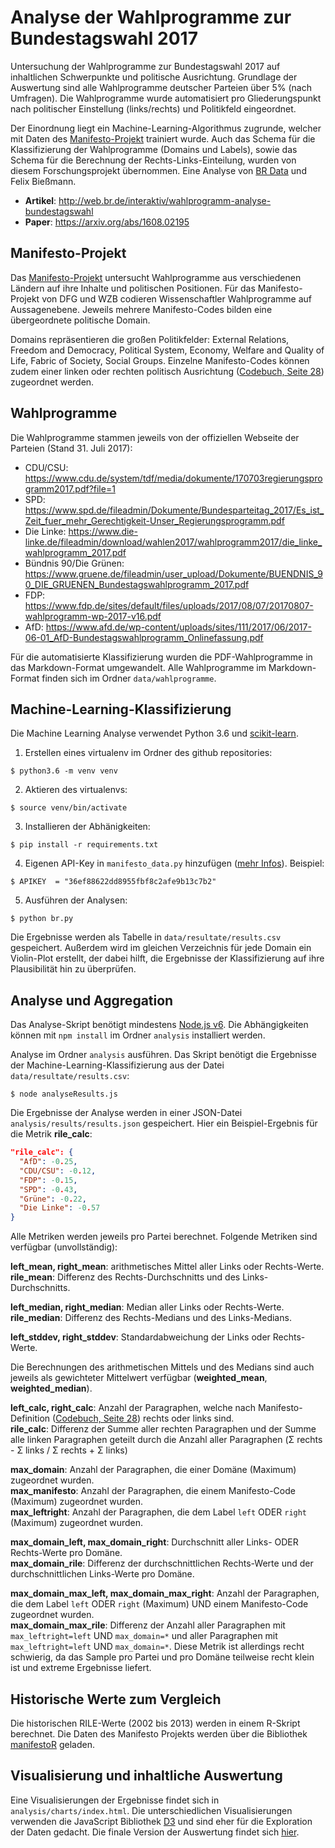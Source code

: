 # Analyse der Wahlprogramme zur Bundestagswahl 2017

Untersuchung der Wahlprogramme zur Bundestagswahl 2017 auf inhaltlichen Schwerpunkte und politische Ausrichtung. Grundlage der Auswertung sind alle Wahlprogramme deutscher Parteien über 5% (nach Umfragen). Die Wahlprogramme wurde automatisiert pro Gliederungspunkt nach politischer Einstellung (links/rechts) und Politikfeld eingeordnet.

Der Einordnung liegt ein Machine-Learning-Algorithmus zugrunde, welcher mit Daten des [Manifesto-Projekt](https://manifestoproject.wzb.eu/) trainiert wurde. Auch das Schema für die Klassifizierung der Wahlprogramme (Domains und Labels), sowie das Schema für die Berechnung der Rechts-Links-Einteilung, wurden von diesem Forschungsprojekt übernommen. Eine Analyse von [BR Data](http://br.de/data) und Felix Bießmann.

- **Artikel**: http://web.br.de/interaktiv/wahlprogramm-analyse-bundestagswahl
- **Paper**: https://arxiv.org/abs/1608.02195

## Manifesto-Projekt

Das [Manifesto-Projekt](https://manifestoproject.wzb.eu/) untersucht Wahlprogramme aus verschiedenen Ländern auf ihre Inhalte und politischen Positionen. Für das Manifesto-Projekt von DFG und WZB codieren Wissenschaftler Wahlprogramme auf Aussagenebene. Jeweils mehrere Manifesto-Codes bilden eine übergeordnete politische Domain.

Domains repräsentieren die großen Politikfelder: External Relations, Freedom and Democracy, Political System, Economy, Welfare and Quality of Life, Fabric of Society, Social Groups. Einzelne Manifesto-Codes können zudem einer linken oder rechten politisch Ausrichtung ([Codebuch, Seite 28](https://manifestoproject.wzb.eu/down/documentation/codebook_MPDataset_MPDS2015a.pdf)) zugeordnet werden.

## Wahlprogramme

Die Wahlprogramme stammen jeweils von der offiziellen Webseite der Parteien (Stand 31. Juli 2017):

- CDU/CSU: https://www.cdu.de/system/tdf/media/dokumente/170703regierungsprogramm2017.pdf?file=1
- SPD: https://www.spd.de/fileadmin/Dokumente/Bundesparteitag_2017/Es_ist_Zeit_fuer_mehr_Gerechtigkeit-Unser_Regierungsprogramm.pdf
- Die Linke: https://www.die-linke.de/fileadmin/download/wahlen2017/wahlprogramm2017/die_linke_wahlprogramm_2017.pdf
- Bündnis 90/Die Grünen: https://www.gruene.de/fileadmin/user_upload/Dokumente/BUENDNIS_90_DIE_GRUENEN_Bundestagswahlprogramm_2017.pdf
- FDP: https://www.fdp.de/sites/default/files/uploads/2017/08/07/20170807-wahlprogramm-wp-2017-v16.pdf
- AfD: https://www.afd.de/wp-content/uploads/sites/111/2017/06/2017-06-01_AfD-Bundestagswahlprogramm_Onlinefassung.pdf

Für die automatisierte Klassifizierung wurden die PDF-Wahlprogramme in das Markdown-Format umgewandelt. Alle Wahlprogramme im Markdown-Format finden sich im Ordner `data/wahlprogramme`.

## Machine-Learning-Klassifizierung

Die Machine Learning Analyse verwendet Python 3.6 und [scikit-learn](http://scikit-learn.org/stable/).

1. Erstellen eines virtualenv im Ordner des github repositories:

```
$ python3.6 -m venv venv
```

2. Aktieren des virtualenvs:

```
$ source venv/bin/activate
```

3. Installieren der Abhänigkeiten:

```
$ pip install -r requirements.txt
```

4. Eigenen API-Key in `manifesto_data.py` hinzufügen ([mehr Infos](https://manifestoproject.wzb.eu/information/documents/api)). Beispiel:

```
$ APIKEY  = "36ef88622dd8955fbf8c2afe9b13c7b2"
```

5. Ausführen der Analysen:

```
$ python br.py
```

Die Ergebnisse werden als Tabelle in `data/resultate/results.csv` gespeichert. Außerdem wird im gleichen Verzeichnis für jede Domain ein Violin-Plot erstellt, der dabei hilft, die Ergebnisse der Klassifizierung auf ihre Plausibilität hin zu überprüfen.

## Analyse und Aggregation

Das Analyse-Skript benötigt mindestens [Node.js v6](https://nodejs.org/en/). Die Abhängigkeiten können mit `npm install` im Ordner `analysis` installiert werden.

Analyse im Ordner `analysis` ausführen. Das Skript benötigt die Ergebnisse der Machine-Learning-Klassifizierung aus der Datei `data/resultate/results.csv`:

```
$ node analyseResults.js
```

Die Ergebnisse der Analyse werden in einer JSON-Datei `analysis/results/results.json` gespeichert. Hier ein Beispiel-Ergebnis für die Metrik **rile_calc**:

```json
"rile_calc": {
  "AfD": -0.25,
  "CDU/CSU": -0.12,
  "FDP": -0.15,
  "SPD": -0.43,
  "Grüne": -0.22,
  "Die Linke": -0.57
}
```

Alle Metriken werden jeweils pro Partei berechnet. Folgende Metriken sind verfügbar (unvollständig):

**left_mean, right_mean**: arithmetisches Mittel aller Links oder Rechts-Werte.  
**rile_mean**: Differenz des Rechts-Durchschnitts und des Links-Durchschnitts.

**left_median, right_median**: Median aller Links oder Rechts-Werte.  
**rile_median**: Differenz des Rechts-Medians und des Links-Medians.

**left_stddev, right_stddev**: Standardabweichung der Links oder Rechts-Werte.

Die Berechnungen des arithmetischen Mittels und des Medians sind auch jeweils als gewichteter Mittelwert verfügbar (**weighted_mean**, **weighted_median**).

**left_calc, right_calc**: Anzahl der Paragraphen, welche nach Manifesto-Definition ([Codebuch, Seite 28](https://manifestoproject.wzb.eu/down/documentation/codebook_MPDataset_MPDS2015a.pdf)) rechts oder links sind.  
**rile_calc**: Differenz der Summe aller rechten Paragraphen und der Summe alle linken Paragraphen geteilt durch die Anzahl aller Paragraphen (Σ rechts -  Σ links / Σ rechts + Σ links)

**max_domain**: Anzahl der Paragraphen, die einer Domäne (Maximum) zugeordnet wurden.  
**max_manifesto**: Anzahl der Paragraphen, die einem Manifesto-Code (Maximum) zugeordnet wurden.  
**max_leftright**: Anzahl der Paragraphen, die dem Label `left` ODER `right` (Maximum) zugeordnet wurden.

**max_domain_left, max_domain_right**: Durchschnitt aller Links- ODER Rechts-Werte pro Domäne.  
**max_domain_rile**: Differenz der durchschnittlichen Rechts-Werte und der durchschnittlichen Links-Werte pro Domäne.

**max_domain_max_left, max_domain_max_right**: Anzahl der Paragraphen, die dem Label `left` ODER `right` (Maximum) UND einem Manifesto-Code zugeordnet wurden.  
**max_domain_max_rile**: Differenz der Anzahl aller Paragraphen mit `max_leftright=left` UND `max_domain=*` und aller Paragraphen mit `max_leftright=left` UND `max_domain=*`. Diese Metrik ist allerdings recht schwierig, da das Sample pro Partei und pro Domäne teilweise recht klein ist und extreme Ergebnisse liefert.

## Historische Werte zum Vergleich

Die historischen RILE-Werte (2002 bis 2013) werden in einem R-Skript berechnet. Die Daten des Manifesto Projekts werden über die Bibliothek [manifestoR](https://cran.r-project.org/web/packages/manifestoR/index.html) geladen. 

## Visualisierung und inhaltliche Auswertung

Eine Visualisierungen der Ergebnisse findet sich in `analysis/charts/index.html`. Die unterschiedlichen Visualisierungen verwenden die JavaScript Bibliothek [D3](https://d3js.org/) und sind eher für die Exploration der Daten gedacht. Die finale Version der Auswertung findet sich [hier](http://web.br.de/interaktiv/wahlprogramm-analyse-bundestagswahl).
